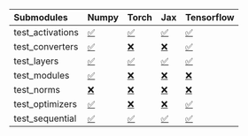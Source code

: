 | Submodules       | Numpy                                                                                                                           | Torch                                                                                                                           | Jax                                                                                                                             | Tensorflow                                                                                                                      |
|:-----------------|:--------------------------------------------------------------------------------------------------------------------------------|:--------------------------------------------------------------------------------------------------------------------------------|:--------------------------------------------------------------------------------------------------------------------------------|:--------------------------------------------------------------------------------------------------------------------------------|
| test_activations | <a href="https://github.com/unifyai/ivy/runs/8210743767?check_suite_focus=true" rel="noopener noreferrer" target="_blank">✅</a> | <a href="https://github.com/unifyai/ivy/runs/8210745091?check_suite_focus=true" rel="noopener noreferrer" target="_blank">✅</a> | <a href="https://github.com/unifyai/ivy/runs/8210746107?check_suite_focus=true" rel="noopener noreferrer" target="_blank">✅</a> | <a href="https://github.com/unifyai/ivy/runs/8210747248?check_suite_focus=true" rel="noopener noreferrer" target="_blank">✅</a> |
| test_converters  | <a href="https://github.com/unifyai/ivy/runs/8210743936?check_suite_focus=true" rel="noopener noreferrer" target="_blank">✅</a> | <a href="https://github.com/unifyai/ivy/runs/8210745232?check_suite_focus=true" rel="noopener noreferrer" target="_blank">❌</a> | <a href="https://github.com/unifyai/ivy/runs/8210746225?check_suite_focus=true" rel="noopener noreferrer" target="_blank">❌</a> | <a href="https://github.com/unifyai/ivy/runs/8210747416?check_suite_focus=true" rel="noopener noreferrer" target="_blank">✅</a> |
| test_layers      | <a href="https://github.com/unifyai/ivy/runs/8210744126?check_suite_focus=true" rel="noopener noreferrer" target="_blank">✅</a> | <a href="https://github.com/unifyai/ivy/runs/8210745367?check_suite_focus=true" rel="noopener noreferrer" target="_blank">✅</a> | <a href="https://github.com/unifyai/ivy/runs/8210746425?check_suite_focus=true" rel="noopener noreferrer" target="_blank">✅</a> | <a href="https://github.com/unifyai/ivy/runs/8210747566?check_suite_focus=true" rel="noopener noreferrer" target="_blank">✅</a> |
| test_modules     | <a href="https://github.com/unifyai/ivy/runs/8210744372?check_suite_focus=true" rel="noopener noreferrer" target="_blank">✅</a> | <a href="https://github.com/unifyai/ivy/runs/8210745534?check_suite_focus=true" rel="noopener noreferrer" target="_blank">❌</a> | <a href="https://github.com/unifyai/ivy/runs/8210746573?check_suite_focus=true" rel="noopener noreferrer" target="_blank">❌</a> | <a href="https://github.com/unifyai/ivy/runs/8210747719?check_suite_focus=true" rel="noopener noreferrer" target="_blank">❌</a> |
| test_norms       | <a href="https://github.com/unifyai/ivy/runs/8210744579?check_suite_focus=true" rel="noopener noreferrer" target="_blank">❌</a> | <a href="https://github.com/unifyai/ivy/runs/8210745675?check_suite_focus=true" rel="noopener noreferrer" target="_blank">❌</a> | <a href="https://github.com/unifyai/ivy/runs/8210746706?check_suite_focus=true" rel="noopener noreferrer" target="_blank">❌</a> | <a href="https://github.com/unifyai/ivy/runs/8210747887?check_suite_focus=true" rel="noopener noreferrer" target="_blank">❌</a> |
| test_optimizers  | <a href="https://github.com/unifyai/ivy/runs/8210744762?check_suite_focus=true" rel="noopener noreferrer" target="_blank">✅</a> | <a href="https://github.com/unifyai/ivy/runs/8210745820?check_suite_focus=true" rel="noopener noreferrer" target="_blank">❌</a> | <a href="https://github.com/unifyai/ivy/runs/8210746866?check_suite_focus=true" rel="noopener noreferrer" target="_blank">❌</a> | <a href="https://github.com/unifyai/ivy/runs/8210748091?check_suite_focus=true" rel="noopener noreferrer" target="_blank">✅</a> |
| test_sequential  | <a href="https://github.com/unifyai/ivy/runs/8210744913?check_suite_focus=true" rel="noopener noreferrer" target="_blank">✅</a> | <a href="https://github.com/unifyai/ivy/runs/8210745962?check_suite_focus=true" rel="noopener noreferrer" target="_blank">✅</a> | <a href="https://github.com/unifyai/ivy/runs/8210747019?check_suite_focus=true" rel="noopener noreferrer" target="_blank">✅</a> | <a href="https://github.com/unifyai/ivy/runs/8210748207?check_suite_focus=true" rel="noopener noreferrer" target="_blank">✅</a> |